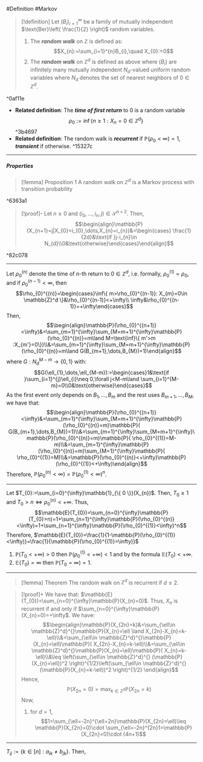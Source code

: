 #Definition #Markov 

> [!definition]
> Let $(B_{i})_{i=1}^\infty$ be a family of mutually independent $\text{Ber}\left( \frac{1}{2} \right)$ random variables. 
> 1. The ***random walk*** on $\mathbb{Z}$ is defined as: $$X_{n}:=\sum_{i=1}^{n}B_{i},\quad X_{0}:=0$$
> 2. The ***random walk*** on $\mathbb{Z}^d$ is defined as above where $(B_{i})$ are infinitely many mutually independent $N_{d}$-valued uniform random variables where $N_{d}$ denotes the set of nearest neighbors of $0\in \mathbb{Z}^d$.

^0af11e

- **Related definition**: The ***time of first return*** to $0$ is a random variable $$\rho_{0}:=\inf\{n\geq 1:X_{n}=0 \in \mathbb{Z}^d\}$$ ^3b4697
- **Related definition**: The random walk is ***recurrent*** if $\mathbb{P}(\rho_{0}<\infty)=1$, ***transient*** if otherwise. ^15327c
---
##### Properties
> [!lemma] Proposition 1
> A random walk on $\mathbb{Z}^d$ is a Markov process with transition probability

^6363a1

> [!proof]-
> Let $n\geq 0$ and $(i_{0},\dots,i_{n},j)\in \mathcal{S}^{n+2}$. Then, $$\begin{align}\mathbb{P}(X_{n+1}=j|X_{0}=i_{0},\dots,X_{n}=i_{n})&=\begin{cases} \frac{1}{2d}&\text{if }j-i_{n}\in N_{d}\\0&\text{otherwise}\end{cases}\end{align}$$

^82c078

---
Let $\rho_{0}^{(n)}$ denote the time of $n$-th return to $0\in \mathbb{Z}^d$, i.e. formally, $\rho_{0}^{(1)}=\rho_{0}$, and if $\rho_{0}^{(n-1)}<\infty$, then $$\rho_{0}^{(n)}=\begin{cases}\inf\{ m>\rho_{0}^{(n-1)}: X_{m}=0\in \mathbb{Z}^d \}&\rho_{0}^{(n-1)}<+\infty\\ \infty&\rho_{0}^{(n-1)}=+\infty\end{cases}$$Then, $$\begin{align}\mathbb{P}(\rho_{0}^{(n+1)}<\infty)&=\sum_{m=1}^{\infty}\sum_{M=m+1}^{\infty}\mathbb{P}(\rho_{0}^{(n)}=m\land M=\text{inf}\{ m'>m :X_{m'}=0\})\\&=\sum_{m=1}^{\infty}\sum_{M=m+1}^{\infty}\mathbb{P}(\rho_{0}^{(n)}=m\land G(B_{m+1},\dots,B_{M})=1)\end{align}$$where $G:N_{d}^{M-m}\to \{ 0,1 \}$ with: $$G(\ell_{1},\dots,\ell_{M-m}):=\begin{cases}1&\text{if }\sum_{i=1}^{j}\ell_{i}\neq 0,\forall j<M-m\land \sum_{i=1}^{M-m}=0\\0&\text{otherwise}\end{cases}$$As the first event only depends on $B_{1},\dots,B_{m}$ and the rest uses $B_{m+1},\dots,B_{M}$, we have that: $$\begin{align}\mathbb{P}(\rho_{0}^{(n+1)}<\infty)&=\sum_{m=1}^{\infty}\sum_{M=m+1}^{\infty}\mathbb{P}(\rho_{0}^{(n)}=m)\mathbb{P}( G(B_{m+1},\dots,B_{M})=1)\\&=\sum_{m=1}^{\infty}\sum_{M=m+1}^{\infty}\mathbb{P}(\rho_{0}^{(n)}=m)\mathbb{P}( \rho_{0}^{(1)}=M-m)\\&=\sum_{m=1}^{\infty}\mathbb{P}(\rho_{0}^{(n)}=m)\sum_{M=1}^{\infty}\mathbb{P}( \rho_{0}^{(1)}=M)\\&=\mathbb{P}(\rho_{0}^{(n)}<+\infty)\mathbb{P}(\rho_{0}^{(1)}<+\infty)\end{align}$$Therefore, $\mathbb{P}(\rho_{0}^{(n)}<\infty)=\mathbb{P}(\rho_{0}^{(1)}<\infty)^n$.

---
Let $T_{0}:=\sum_{i=0}^{\infty}\mathbb{1}_{\{ 0 \}}(X_{n})$. Then, $T_{0}\geq 1$ and $T_{0}>n\iff\rho_{0}^{(n)}<+\infty$. Thus, $$\mathbb{E}(T_{0})=\sum_{n=0}^{\infty}\mathbb{P}(T_{0}>n)=1+\sum_{n=1}^{\infty}\mathbb{P}(\rho_{0}^{(n)}<\infty)=1+\sum_{n=1}^{\infty}\mathbb{P}(\rho_{0}^{(1)}<\infty)^n$$  Therefore, $\mathbb{E}(T_{0})=\frac{1}{1-\mathbb{P}(\rho_{0}^{(1)}<\infty)}=\frac{1}{\mathbb{P}(\rho_{0}^{(1)}=\infty)}$
1. $\mathbb{P}(T_{0}<+\infty)>0$ then $\mathbb{P}(\rho_{0}^{(1)}<+\infty)<1$ and by the formula $\mathbb{E}(T_{0})<+\infty$.
2. $\mathbb{E}(T_{0})=\infty$ then $\mathbb{P}(T_{0}=\infty)=1$. 
---
> [!lemma] Theorem 
> The random walk on $\mathbb{Z}^d$ is recurrent if $d\leq 2$.

> [!proof]+
> We have that: $\mathbb{E}(T_{0})=\sum_{n=0}^{\infty}\mathbb{P}(X_{n}=0)$. Thus, $X_{n}$ is recurrent if and only if $\sum_{n=0}^{\infty}\mathbb{P}(X_{n}=0)=+\infty$. We have: $$\begin{align}\mathbb{P}(X_{2n}=k)&=\sum_{\ell\in \mathbb{Z}^d}^{}\mathbb{P}(X_{n}=\ell \land X_{2n}-X_{n}=k-\ell)\\&=\sum_{\ell\in \mathbb{Z}^d}^{}\mathbb{P}(X_{n}=\ell)\mathbb{P}( X_{2n}-X_{n}=k-\ell)\\&=\sum_{\ell\in \mathbb{Z}^d}^{}\mathbb{P}(X_{n}=\ell)\mathbb{P}( X_{n}=k-\ell)\\&\leq \left(\sum_{\ell\in \mathbb{Z}^d}^{} (\mathbb{P}(X_{n}=\ell))^2 \right)^{1/2}\left(\sum_{\ell\in \mathbb{Z}^d}^{} (\mathbb{P}(X_{n}=k-\ell))^2 \right)^{1/2} \end{align}$$Hence, $$\mathbb{P}(X_{2n}=0)=\max_{k\in \mathbb{Z}^d}\mathbb{P}(X_{2n}=k)$$
> Now, 
> 1. for $d=1$, $$1=\sum_{\ell=-2n}^{\ell=2n}\mathbb{P}(X_{2n}=\ell)\leq \mathbb{P}(X_{2n}=0)\cdot \sum_{\ell=-2n}^{2n}1=\mathbb{P}(X_{2n}=0)\cdot (4n+1)$$

---
$T_{ij}:=\{ k\in[n]: a_{ik}\neq b_{jk} \}$. Then, 